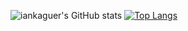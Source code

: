 ![iankaguer's GitHub stats](https://github-readme-stats.vercel.app/api?username=iankaguer&show_icons=true&theme=radical)
[![Top Langs](https://github-readme-stats.vercel.app/api/top-langs/?username=iankaguer&show_icons=true&theme=radical)](https://github.com/anuraghazra/github-readme-stats)

